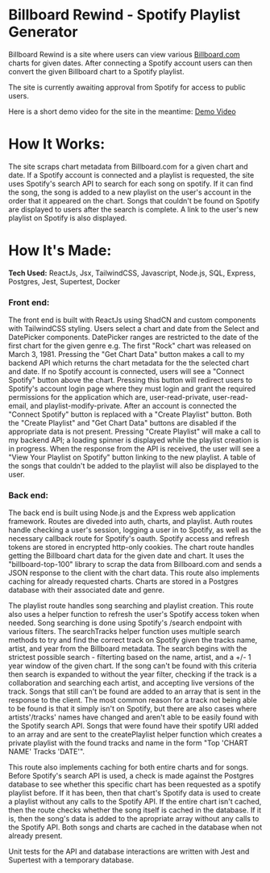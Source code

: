 # Billboard Rewind - Spotify Playlist Generator

Billboard Rewind is a site where users can view various [Billboard.com](https://www.billboard.com/) charts for given dates. After connecting a Spotify account users can then convert the given Billboard chart to a Spotify playlist.

The site is currently awaiting approval from Spotify for access to public users.

Here is a short demo video for the site in the meantime: [Demo Video](https://youtu.be/O0qu6ET8pLo)

# How It Works:

The site scraps chart metadata from Billboard.com for a given chart and date. If a Spotify account is connected and a playlist is requested, the site uses Spotify's search API to search for each song on spotify. If it can find the song, the song is added to a new playlist on the user's account in the order that it appeared on the chart. Songs that couldn't be found on Spotify are displayed to users after the search is complete. A link to the user's new playlist on Spotify is also displayed.

# How It's Made:

**Tech Used:** ReactJs, Jsx, TailwindCSS, Javascript, Node.js, SQL, Express, Postgres, Jest, Supertest, Docker

### Front end:

The front end is built with ReactJs using ShadCN and custom components with TailwindCSS styling. Users select a chart and date from the Select and DatePicker components. DatePicker ranges are restricted to the date of the first chart for the given genre e.g. The first "Rock" chart was released on March 3, 1981. Pressing the "Get Chart Data" button makes a call to my backend API which returns the chart metadata for the the selected chart and date. If no Spotify account is connected, users will see a "Connect Spotify" button above the chart. Pressing this button will redirect users to Spotify's account login page where they must login and grant the required permissions for the application which are, user-read-private, user-read-email, and  playlist-modify-private. After an account is connected the "Connect Spotify" button is replaced with a "Create Playlist" button. Both the "Create Playlist" and "Get Chart Data" buttons are disabled if the appropriate data is not present. Pressing "Create Playlist" will make a call to my backend API; a loading spinner is displayed while the playlist creation is in progress. When the response from the API is received, the user will see a "View Your Playlist on Spotify" button linking to the new playlist. A table of the songs that couldn't be added to the playlist will also be displayed to the user.

### Back end:

The back end is built using Node.js and the Express web application framework. Routes are diveded into auth, charts, and playlist. Auth routes handle checking a user's session, logging a user in to Spotify, as well as the necessary callback route for Spotify's oauth. Spotify access and refresh tokens are stored in encrypted http-only cookies. The chart route handles getting the Billboard chart data for the given date and chart. It uses the "billboard-top-100" library to scrap the data from Billboard.com and sends a JSON response to the client with the chart data. This route also implements caching for already requested charts. Charts are stored in a Postgres database with their associated date and genre.

The playlist route handles song searching and playlist creation. This route also uses a helper function to refresh the user's Spotify access token when needed. Song searching is done using Spotify's /search endpoint with various filters. The searchTracks helper function uses multiple search methods to try and find the correct track on Spotify given the tracks name, artist, and year from the Billboard metadata. The search begins with the strictest possible search - filterting based on the name, artist, and a +/- 1 year window of the given chart. If the song can't be found with this criteria then search is expanded to without the year filter, checking if the track is a collaboration and searching each artist, and accepting live versions of the track. Songs that still can't be found are added to an array that is sent in the response to the client. The most common reason for a track not being able to be found is that it simply isn't on Spotify, but there are also cases where artists'/tracks' names have changed and aren't able to be easily found with the Spotify search API. Songs that were found have their spotify URI added to an array and are sent to the createPlaylist helper function which creates a private playlist with the found tracks and name in the form "Top 'CHART NAME' Tracks 'DATE'".

This route also implements caching for both entire charts and for songs. Before Spotify's search API is used, a check is made against the Postgres database to see whether this specific chart has been requested as a spotify playlist before. If it has been, then that chart's Spotify data is used to create a playlist without any calls to the Spotify API. If the entire chart isn't cached, then the route checks whether the song itself is cached in the database. If it is, then the song's data is added to the apropriate array without any calls to the Spotify API. Both songs and charts are cached in the database when not already present.

Unit tests for the API and database interactions are written with Jest and Supertest with a temporary database.
